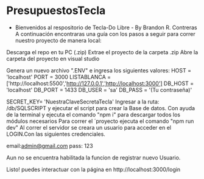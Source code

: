 # PresupuestosTecla
- Bienvenidos al respositorio de Tecla-Do Libre -
By Brandon R. Contreras
A continuación encontraras una guía con los pasos a seguir para correr nuestro proyecto de manera local:

Descarga el repo en tu PC (.zip)
Extrae el proyecto de la carpeta .zip
Abre la carpeta del proyecto en visual studio

Genera un nuevo archivo ".ENV" e ingresa los siguientes valores:
HOST = 'localhost' PORT = 3000  LISTABLANCA = ['http://localhost:5500','http://127.0.0.1','http://localhost:3000'] DB_HOST = 'localhost' DB_PORT = 1433 DB_USER = 'sa' DB_PASS = '(Tu contraseña)'

SECRET_KEY= 'NuestraClaveSecretaTecla'
Ingresar a la ruta: /db/SQLSCRIPT y ejecutar el script para crear la Base de datos.
Con ayuda de la terminal y ejecuta el comando "npm i" para descargar todos los módulos necesarios
Para correr el ´proyecto ejecuta el comando "npm run dev"
Al correr el servidor se creara un usuario para acceder en el LOGIN.Con las siguientes credenciales.

email:admin@gmail.com
pass: 123

Aun no se encuentra habilitada la funcion de registrar nuevo Usuario.

Listo! puedes interactuar con la página en http://localhost:3000/login

